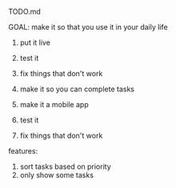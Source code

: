 TODO.md

GOAL: make it so that you use it in your daily life

1. put it live
2. test it
3. fix things that don't work

1. make it so you can complete tasks


1. make it a mobile app
2. test it
3. fix things that don't work


features:
1. sort tasks based on priority
2. only show some tasks